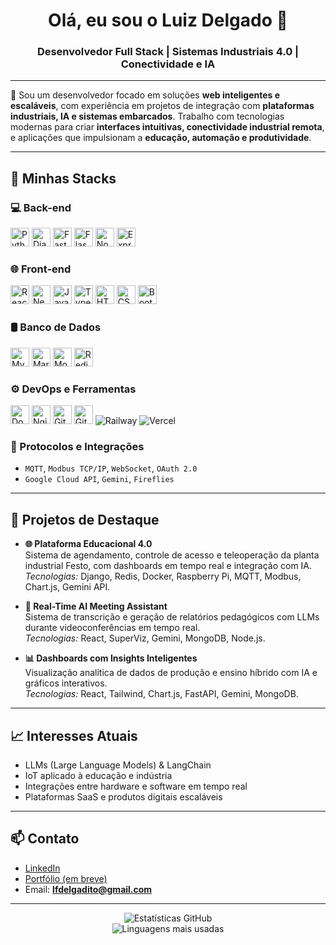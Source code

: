 <h1 align="center">Olá, eu sou o Luiz Delgado 👋</h1>
<h3 align="center">Desenvolvedor Full Stack | Sistemas Industriais 4.0 | Conectividade e IA</h3>

---

🎯 Sou um desenvolvedor focado em soluções **web inteligentes e escaláveis**, com experiência em projetos de integração com **plataformas industriais, IA e sistemas embarcados**. Trabalho com tecnologias modernas para criar **interfaces intuitivas, conectividade industrial remota**, e aplicações que impulsionam a **educação, automação e produtividade**.

---

## 🚀 Minhas Stacks

### 💻 Back-end
<div align="left">
  <img src="https://cdn.jsdelivr.net/gh/devicons/devicon/icons/python/python-original.svg" height="30" alt="Python"/>
  <img src="https://cdn.jsdelivr.net/gh/devicons/devicon/icons/django/django-plain.svg" height="30" alt="Django"/>
  <img src="https://cdn.jsdelivr.net/gh/devicons/devicon/icons/fastapi/fastapi-original.svg" height="30" alt="FastAPI"/>
  <img src="https://cdn.jsdelivr.net/gh/devicons/devicon/icons/flask/flask-original.svg" height="30" alt="Flask"/>
  <img src="https://cdn.jsdelivr.net/gh/devicons/devicon/icons/nodejs/nodejs-original.svg" height="30" alt="Node.js"/>
  <img src="https://cdn.jsdelivr.net/gh/devicons/devicon/icons/express/express-original.svg" height="30" alt="Express.js"/>
</div>

### 🌐 Front-end
<div align="left">
  <img src="https://cdn.jsdelivr.net/gh/devicons/devicon/icons/react/react-original.svg" height="30" alt="React"/>
  <img src="https://cdn.jsdelivr.net/gh/devicons/devicon/icons/nextjs/nextjs-original.svg" height="30" alt="Next.js"/>
  <img src="https://cdn.jsdelivr.net/gh/devicons/devicon/icons/javascript/javascript-original.svg" height="30" alt="JavaScript"/>
  <img src="https://cdn.jsdelivr.net/gh/devicons/devicon/icons/typescript/typescript-original.svg" height="30" alt="TypeScript"/>
  <img src="https://cdn.jsdelivr.net/gh/devicons/devicon/icons/html5/html5-original.svg" height="30" alt="HTML5"/>
  <img src="https://cdn.jsdelivr.net/gh/devicons/devicon/icons/css3/css3-original.svg" height="30" alt="CSS3"/>
  <img src="https://cdn.jsdelivr.net/gh/devicons/devicon/icons/bootstrap/bootstrap-original.svg" height="30" alt="Bootstrap"/>
</div>

### 🛢️ Banco de Dados
<div align="left">
  <img src="https://cdn.jsdelivr.net/gh/devicons/devicon/icons/mysql/mysql-original.svg" height="30" alt="MySQL"/>
  <img src="https://cdn.jsdelivr.net/gh/devicons/devicon/icons/mariadb/mariadb-original.svg" height="30" alt="MariaDB"/>
  <img src="https://cdn.jsdelivr.net/gh/devicons/devicon/icons/mongodb/mongodb-original.svg" height="30" alt="MongoDB"/>
  <img src="https://cdn.jsdelivr.net/gh/devicons/devicon/icons/redis/redis-original.svg" height="30" alt="Redis"/>
</div>

### ⚙️ DevOps e Ferramentas
<div align="left">
  <img src="https://cdn.jsdelivr.net/gh/devicons/devicon/icons/docker/docker-original.svg" height="30" alt="Docker"/>
  <img src="https://cdn.jsdelivr.net/gh/devicons/devicon/icons/nginx/nginx-original.svg" height="30" alt="Nginx"/>
  <img src="https://cdn.jsdelivr.net/gh/devicons/devicon/icons/git/git-original.svg" height="30" alt="Git"/>
  <img src="https://cdn.jsdelivr.net/gh/devicons/devicon/icons/github/github-original.svg" height="30" alt="GitHub"/>
  <img src="https://img.shields.io/badge/-Railway-0b0d0e?style=flat&logo=railway&logoColor=white" alt="Railway"/>
  <img src="https://img.shields.io/badge/-Vercel-000?style=flat&logo=vercel&logoColor=white" alt="Vercel"/>
</div>

### 🔗 Protocolos e Integrações
- `MQTT`, `Modbus TCP/IP`, `WebSocket`, `OAuth 2.0`
- `Google Cloud API`, `Gemini`, `Fireflies`

---

## 🧠 Projetos de Destaque

- **🌐 Plataforma Educacional 4.0**  
  Sistema de agendamento, controle de acesso e teleoperação da planta industrial Festo, com dashboards em tempo real e integração com IA.  
  _Tecnologias:_ Django, Redis, Docker, Raspberry Pi, MQTT, Modbus, Chart.js, Gemini API.

- **💬 Real-Time AI Meeting Assistant**  
  Sistema de transcrição e geração de relatórios pedagógicos com LLMs durante videoconferências em tempo real.  
  _Tecnologias:_ React, SuperViz, Gemini, MongoDB, Node.js.

- **📊 Dashboards com Insights Inteligentes**  
  Visualização analítica de dados de produção e ensino híbrido com IA e gráficos interativos.  
  _Tecnologias:_ React, Tailwind, Chart.js, FastAPI, Gemini, MongoDB.

---

## 📈 Interesses Atuais
- LLMs (Large Language Models) & LangChain
- IoT aplicado à educação e indústria
- Integrações entre hardware e software em tempo real
- Plataformas SaaS e produtos digitais escaláveis

---

## 📫 Contato

- [LinkedIn](https://www.linkedin.com/in/luiz-delgado/)  
- [Portfólio (em breve)](https://luizdelgado.dev)  
- Email: **lfdelgadito@gmail.com**

---

<p align="center">
  <img src="https://github-readme-stats.vercel.app/api?username=LuizDelgado&show_icons=true&theme=radical" alt="Estatísticas GitHub" />
  <br />
  <img src="https://github-readme-stats.vercel.app/api/top-langs/?username=LuizDelgado&layout=compact&theme=radical" alt="Linguagens mais usadas" />
</p>
